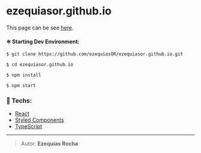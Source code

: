 <h1>ezequiasor.github.io</h1>

This page can be see [here](http://ezequiasor.github.io/).

#### ⚛️ Starting Dev Environment:
    
    $ git clone https://github.com/ezequiasOR/ezequiasor.github.io.git

    $ cd ezequiasor.github.io

    $ npm install

    $ npm start

### 🚀 Techs:

- [React](https://pt-br.reactjs.org/)
- [Styled Components](https://styled-components.com/)
- [TypeScript](https://www.typescriptlang.org/)

------------

> Autor: **Ezequias Rocha**
